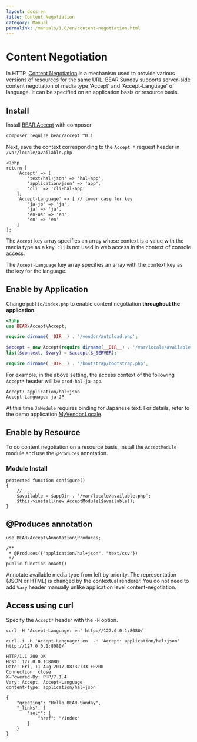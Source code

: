 ```yaml
---
layout: docs-en
title: Content Negotiation
category: Manual
permalink: /manuals/1.0/en/content-negotiation.html
---
```


# Content Negotiation

In HTTP, [Content Negotiation](https://en.wikipedia.org/wiki/Content_negotiation) is a mechanism used to provide various versions of resources for the same URL. BEAR.Sunday supports server-side content negotiation of media type 'Accept' and 'Accept-Language' of language. It can be specified on an application basis or resource basis.

## Install

Install [BEAR.Accept](https://github.com/bearsunday/BEAR.Accept) with composer

```bash
composer require bear/accept ^0.1
```

Next, save the context corresponding to the `Accept *` request header in `/var/locale/available.php`

```php?
<?php
return [
    'Accept' => [
        'text/hal+json' => 'hal-app',
        'application/json' => 'app',
        'cli' => 'cli-hal-app'
    ],
    'Accept-Language' => [ // lower case for key
        'ja-jp' => 'ja',
        'ja' => 'ja',
        'en-us' => 'en',
        'en' => 'en'
    ]
];
```

The `Accept` key array specifies an array whose context is a value with the media type as a key. `cli` is not used in web access in the context of console access.

The `Accept-Language` key array specifies an array with the context key as the key for the language.

## Enable by Application

Change `public/index.php` to enable content negotiation **throughout the application**.

```php
<?php
use BEAR\Accept\Accept;

require dirname(__DIR__) . '/vendor/autoload.php';

$accept = new Accept(require dirname(__DIR__) . '/var/locale/available.php');
list($context, $vary) = $accept($_SERVER);

require dirname(__DIR__) . '/bootstrap/bootstrap.php';
```

For example, in the above setting, the access context of the following `Accept*` header will be `prod-hal-ja-app`.

```
Accept: application/hal+json
Accept-Language: ja-JP
```

At this time `JaModule` requires binding for Japanese text. For details, refer to the demo application [MyVendor.Locale](https://github.com/koriym/MyVendor.Locale).

## Enable by Resource

To do content negotiation on a resource basis, install the `AcceptModule` module and use the `@Produces` annotation.

### Module Install

```php?start_inline
protected function configure()
{
    // ...
    $available = $appDir . '/var/locale/available.php';
    $this->install(new AcceptModule($available));
}
```

## @Produces annotation

```php?start_inline
use BEAR\Accept\Annotation\Produces;

/**
 * @Produces({"application/hal+json", "text/csv"})
 */
public function onGet()
```

Annotate available media type from left by priority. The representation (JSON or HTML) is changed by the contextual renderer. You do not need to add `Vary` header manually unlike application level content-negotiation.

## Access using curl

Specify the `Accept*` header with the `-H` option.

```
curl -H 'Accept-Language: en' http://127.0.0.1:8080/
```

```
curl -i -H 'Accept-Language: en' -H 'Accept: application/hal+json' http://127.0.0.1:8080/
```

```
HTTP/1.1 200 OK
Host: 127.0.0.1:8080
Date: Fri, 11 Aug 2017 08:32:33 +0200
Connection: close
X-Powered-By: PHP/7.1.4
Vary: Accept, Accept-Language
content-type: application/hal+json

{
    "greeting": "Hello BEAR.Sunday",
    "_links": {
        "self": {
            "href": "/index"
        }
    }
}
```
